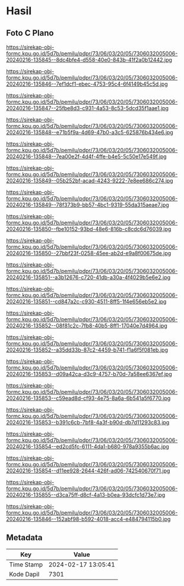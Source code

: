 # Hasil

## Foto C Plano

https://sirekap-obj-formc.kpu.go.id/5d7b/pemilu/pdpr/73/06/03/20/05/7306032005006-20240216-135845--8dc4bfe4-d558-40e0-843b-41f2a0b12442.jpg

https://sirekap-obj-formc.kpu.go.id/5d7b/pemilu/pdpr/73/06/03/20/05/7306032005006-20240216-135846--7ef1dcf1-ebec-4753-95c4-6f4149b45c5d.jpg

https://sirekap-obj-formc.kpu.go.id/5d7b/pemilu/pdpr/73/06/03/20/05/7306032005006-20240216-135847--25fbe8d3-c931-4a53-8c53-5dcd35f1aae1.jpg

https://sirekap-obj-formc.kpu.go.id/5d7b/pemilu/pdpr/73/06/03/20/05/7306032005006-20240216-135848--e71b5f9a-4d69-47b0-a3c5-625876b434e6.jpg

https://sirekap-obj-formc.kpu.go.id/5d7b/pemilu/pdpr/73/06/03/20/05/7306032005006-20240216-135848--7ea00e2f-4d4f-4ffe-b4e5-5c50e17e549f.jpg

https://sirekap-obj-formc.kpu.go.id/5d7b/pemilu/pdpr/73/06/03/20/05/7306032005006-20240216-135849--05b252bf-acad-4243-9222-7e8ee686c274.jpg

https://sirekap-obj-formc.kpu.go.id/5d7b/pemilu/pdpr/73/06/03/20/05/7306032005006-20240216-135849--78f373b9-bb57-4bc1-9319-55da315aeae7.jpg

https://sirekap-obj-formc.kpu.go.id/5d7b/pemilu/pdpr/73/06/03/20/05/7306032005006-20240216-135850--fbe10152-93bd-48e6-816b-c8cdc6d76039.jpg

https://sirekap-obj-formc.kpu.go.id/5d7b/pemilu/pdpr/73/06/03/20/05/7306032005006-20240216-135850--27bbf23f-0258-45ee-ab2d-e9a8f00675de.jpg

https://sirekap-obj-formc.kpu.go.id/5d7b/pemilu/pdpr/73/06/03/20/05/7306032005006-20240216-135851--a3b12676-c720-41db-a30a-4f4029b5e6e2.jpg

https://sirekap-obj-formc.kpu.go.id/5d7b/pemilu/pdpr/73/06/03/20/05/7306032005006-20240216-135851--cd847a2c-c930-4511-8ff5-1f4e656eb5e2.jpg

https://sirekap-obj-formc.kpu.go.id/5d7b/pemilu/pdpr/73/06/03/20/05/7306032005006-20240216-135852--08f81c2c-7fb8-40b5-8ff1-17040e7d4964.jpg

https://sirekap-obj-formc.kpu.go.id/5d7b/pemilu/pdpr/73/06/03/20/05/7306032005006-20240216-135852--a35dd33b-87c2-4459-b741-f1a6f5f081eb.jpg

https://sirekap-obj-formc.kpu.go.id/5d7b/pemilu/pdpr/73/06/03/20/05/7306032005006-20240216-135853--d09a42ca-d3c9-4757-b70d-7a58ee6367ef.jpg

https://sirekap-obj-formc.kpu.go.id/5d7b/pemilu/pdpr/73/06/03/20/05/7306032005006-20240216-135853--c59ead8d-cf93-4e75-8a6a-6b541a5f6770.jpg

https://sirekap-obj-formc.kpu.go.id/5d7b/pemilu/pdpr/73/06/03/20/05/7306032005006-20240216-135853--b391c6cb-7bf8-4a3f-b90d-db7d11293c83.jpg

https://sirekap-obj-formc.kpu.go.id/5d7b/pemilu/pdpr/73/06/03/20/05/7306032005006-20240216-135854--ed2cd5fc-6111-4da1-b680-978a9355b6ac.jpg

https://sirekap-obj-formc.kpu.go.id/5d7b/pemilu/pdpr/73/06/03/20/05/7306032005006-20240216-135854--d11ee928-2644-426f-ad06-742540670f71.jpg

https://sirekap-obj-formc.kpu.go.id/5d7b/pemilu/pdpr/73/06/03/20/05/7306032005006-20240216-135855--d3ca75ff-d8cf-4a13-b0ea-93dcfc1d73e7.jpg

https://sirekap-obj-formc.kpu.go.id/5d7b/pemilu/pdpr/73/06/03/20/05/7306032005006-20240216-135846--152abf98-b592-4018-acc4-e484794115b0.jpg


## Metadata

| Key        | Value               |
| ---------- | ------------------- |
| Time Stamp | 2024-02-17 13:05:41 |
| Kode Dapil | 7301                |




